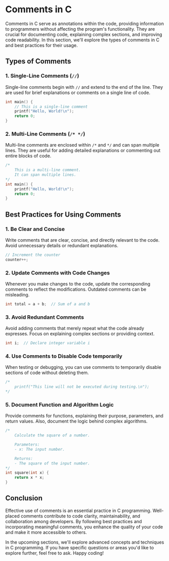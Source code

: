 # Comments in C

Comments in C serve as annotations within the code, providing information to programmers without affecting the program's functionality. They are crucial for documenting code, explaining complex sections, and improving code readability. In this section, we'll explore the types of comments in C and best practices for their usage.

## Types of Comments

### 1. **Single-Line Comments (`//`)**
Single-line comments begin with `//` and extend to the end of the line. They are used for brief explanations or comments on a single line of code.

```c
int main() {
    // This is a single-line comment
    printf("Hello, World!\n");
    return 0;
}
```

### 2. **Multi-Line Comments (`/* */`)**
Multi-line comments are enclosed within `/*` and `*/` and can span multiple lines. They are useful for adding detailed explanations or commenting out entire blocks of code.

```c
/*
    This is a multi-line comment.
    It can span multiple lines.
*/
int main() {
    printf("Hello, World!\n");
    return 0;
}
```

## Best Practices for Using Comments

### 1. **Be Clear and Concise**
Write comments that are clear, concise, and directly relevant to the code. Avoid unnecessary details or redundant explanations.

```c
// Increment the counter
counter++;
```

### 2. **Update Comments with Code Changes**
Whenever you make changes to the code, update the corresponding comments to reflect the modifications. Outdated comments can be misleading.

```c
int total = a + b;  // Sum of a and b
```

### 3. **Avoid Redundant Comments**
Avoid adding comments that merely repeat what the code already expresses. Focus on explaining complex sections or providing context.

```c
int i;  // Declare integer variable i
```

### 4. **Use Comments to Disable Code temporarily**
When testing or debugging, you can use comments to temporarily disable sections of code without deleting them.

```c
/*
    printf("This line will not be executed during testing.\n");
*/
```

### 5. **Document Function and Algorithm Logic**
Provide comments for functions, explaining their purpose, parameters, and return values. Also, document the logic behind complex algorithms.

```c
/*
    Calculate the square of a number.

    Parameters:
    - x: The input number.

    Returns:
    - The square of the input number.
*/
int square(int x) {
    return x * x;
}
```

## Conclusion

Effective use of comments is an essential practice in C programming. Well-placed comments contribute to code clarity, maintainability, and collaboration among developers. By following best practices and incorporating meaningful comments, you enhance the quality of your code and make it more accessible to others.

In the upcoming sections, we'll explore advanced concepts and techniques in C programming. If you have specific questions or areas you'd like to explore further, feel free to ask. Happy coding!
